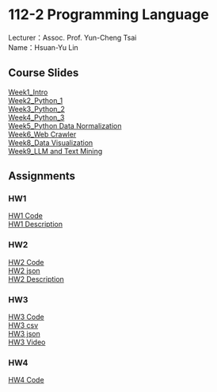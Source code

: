 # 112-2 Programming Language<br>
Lecturer：Assoc. Prof. Yun-Cheng Tsai<br>
Name：Hsuan-Yu Lin<br>
## Course Slides
[Week1_Intro](https://docs.google.com/presentation/d/1GZH2WWJ26ZGSKPD9iyLMolPltWiFfXsTpqIJ9HpC_eE/edit)<br>
[Week2_Python_1](https://docs.google.com/presentation/d/16lvU-QMi15Q3JAER3AhhCX77Sa3S6SqNICWoBs-pRwk/edit#slide=id.p)<br>
[Week3_Python_2](https://docs.google.com/presentation/d/1iV_w40yKxwrvLWBOWKW4dSiwG5t7aTezy4m_CTHtoYU/edit#slide=id.p)<br>
[Week4_Python_3](https://docs.google.com/presentation/d/14j1B-DCmOElqZq0huwNHjUyM1Ff4xrhWxAferCqT6D4/edit)<br>
[Week5_Python Data Normalization](https://docs.google.com/presentation/d/1AaUwVjFolBZOxHOwWbGQ3Ux0AYN20zFo4D3GALdAYPM/edit#slide=id.g208c735537b_0_0)<br>
[Week6_Web Crawler](https://docs.google.com/presentation/d/1RpX9Pcdwax1mz6oIcnJc6ugle3zrKXyO816t4hRk1JE/edit#slide=id.g208c735537b_0_0)<br>
[Week8_Data Visualization](https://docs.google.com/presentation/d/1sUZ_B2s1oN4dmi-v2Jfx8OAosXofI77aEuEMyD3LQNg/edit#slide=id.g208c735537b_0_0)<br>
[Week9_LLM and Text Mining](https://docs.google.com/presentation/d/1HYn34is1cc1keoDwugusukQo9yK58j5zbwJ_5nuEFDs/edit)<br>
## Assignments
### HW1
[HW1 Code](https://github.com/ethanlin1126/PL/blob/main/HW1.ipynb)<br>
[HW1 Description](https://github.com/ethanlin1126/PL/blob/main/HW1_%E5%88%86%E6%9E%90.pdf)
### HW2
[HW2 Code](https://github.com/ethanlin1126/PL/blob/main/HW2.ipynb)<br>
[HW2 json](https://github.com/ethanlin1126/PL/blob/main/app_rankings.json)<br>
[HW2 Description](https://github.com/ethanlin1126/PL/blob/main/HW2%E5%88%86%E6%9E%90.pdf)
### HW3
[HW3 Code](https://github.com/ethanlin1126/PL/blob/main/HW3.ipynb)<br>
[HW3 csv](https://github.com/ethanlin1126/PL/blob/main/ptt_basketball_titles.csv)<br>
[HW3 json](https://github.com/ethanlin1126/PL/blob/main/CHAT.json)<br>
[HW3 Video](https://youtu.be/B-I3FT2x-cQ)<br>
### HW4
[HW4 Code](https://github.com/ethanlin1126/PL/blob/main/HW4.ipynb)
